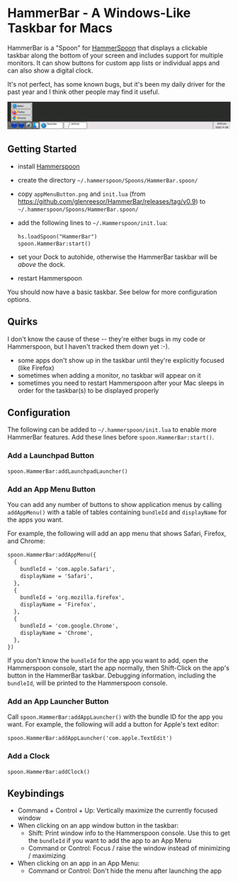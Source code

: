 # HammerBar - A Windows-Like Taskbar for Macs

HammerBar is a "Spoon" for [HammerSpoon](https://www.hammerspoon.org) that displays
a clickable taskbar along the bottom of your screen and includes support for
multiple monitors. It can show buttons for custom app lists or individual apps
and can also show a digital clock.

It's not perfect, has some known bugs, but it's been my daily driver for the past
year and I think other people may find it useful.

![HammerBar example](doc/example.png)

## Getting Started
- install [Hammerspoon](https://www.hammerspoon.org)
- create the directory `~/.hammerspoon/Spoons/HammerBar.spoon/`
- copy `appMenuButton.png` and `init.lua`
  (from https://github.com/glenreesor/HammerBar/releases/tag/v0.9) to `~/.hammerspoon/Spoons/HammerBar.spoon/`
- add the following lines to `~/.Hammerspoon/init.lua`:

      hs.loadSpoon("HammerBar")
      spoon.HammerBar:start()

- set your Dock to autohide, otherwise the HammerBar taskbar will be *above* the dock.
- restart Hammerspoon

You should now have a basic taskbar. See below for more configuration options.

## Quirks
I don't know the cause of these -- they're either bugs in my code or Hammerspoon,
but I haven't tracked them down yet :-).

- some apps don't show up in the taskbar until they're explicitly focused (like Firefox)
- sometimes when adding a monitor, no taskbar will appear on it
- sometimes you need to restart Hammerspoon after your Mac sleeps in order for the
  taskbar(s) to be displayed properly

## Configuration
The following can be added to `~/.hammerspoon/init.lua` to enable more HammerBar features.
Add these lines before `spoon.HammerBar:start()`.

### Add a Launchpad Button

    spoon.HammerBar:addLaunchpadLauncher()

### Add an App Menu Button
You can add any number of buttons to show application menus by calling `addAppMenu()`
with a table of tables containing `bundleId` and `displayName` for the apps you want.

For example, the following will add an app menu that shows Safari, Firefox, and Chrome:

    spoon.HammerBar:addAppMenu({
      {
        bundleId = 'com.apple.Safari',
        displayName = 'Safari',
      },
      {
        bundleId = 'org.mozilla.firefox',
        displayName = 'Firefox',
      },
      {
        bundleId = 'com.google.Chrome',
        displayName = 'Chrome',
      },
    })

If you don't know the `bundleId` for the app you want to add, open the Hammerspoon
console, start the app normally, then Shift-Click on the app's button in the
HammerBar taskbar. Debugging information, including the `bundleId`, will be printed
to the Hammerspoon console.

### Add an App Launcher Button
Call `spoon.HammerBar:addAppLauncher()` with the bundle ID for the app you want.
For example, the following will add a button for Apple's text editor:

    spoon.HammerBar:addAppLauncher('com.apple.TextEdit')

### Add a Clock

    spoon.HammerBar:addClock()

## Keybindings
- Command + Control + Up: Vertically maximize the currently focused window
- When clicking on an app window button in the taskbar:
    - Shift: Print window info to the Hammerspoon console. Use this to get the `bundleId` if you want to add the app to an App Menu
    - Command or Control: Focus / raise the window instead of minimizing / maximizing
- When clicking on an app in an App Menu:
    - Command or Control: Don't hide the menu after launching the app
